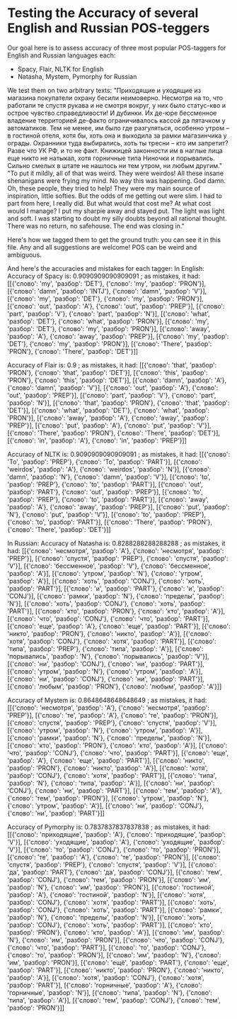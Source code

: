 # Testing the Accuracy of several English and Russian POS-teggers

Our goal here is to assess accuracy of three most popular POS-taggers for English and Russian languages each:
- Spacy, Flair, NLTK for English
- Natasha, Mystem, Pymorphy for Russian

We test them on two arbitrary texts:
"Приходящие и уходящие из магазина покупатели охрану бесили неимоверно. Несмотря на то, что работали те спустя рукава и не смотря вокруг, у них было статус-кво и острое чувство справедливости! И дубинки. Их де-юре бессменное владение территорией де-факто ограничивалось кассой да пятачком у автоматиков. Тем не менее, им было где разгуляться, особенно утром – в гостиной отеля, хотя бы, хоть она и выходила за рамки магазинчика у ограды. Охранники туда выбирались, хоть ты тресни – кто им запретит? Разве что УК РФ, и то не факт. Книжицей законности им в наглые лица еще никто не натыкал, хотя горничные типа Ниночки и порывались. Сильно смелых в штате не нашлось ни тем утром, ни любым другим."
"To put it mildly, all of that was weird. They were weirdos! All these insane shenanigans were frying my mind. No way this was happening. God damn. Oh, these people, they tried to help! They were my main source of inspiration, little softies. But the odds of me getting out were slim. I had to part from here, I really did. But what would that cost me?  At what cost would I manage? I put my sharpie away and stayed put. The light was light and soft. I was starting to doubt my silly doubts beyond all rational thought. There was no return, no safehouse. The end was closing in."

Here's how we tagged them to get the ground truth: you can see it in this file. Any and all suggestions are welcome! POS can be weird and ambiguous.

And here's the accuracies and mistakes for each tagger:
In English:
Accuracy of Spacy is: 0.9090909090909091 ;
 as mistakes, it had:  [[{'слово': 'my', 'разбор': 'DET'}, {'слово': 'my', 'разбор': 'PRON'}], [{'слово': 'damn', 'разбор': 'INTJ'}, {'слово': 'damn', 'разбор': 'V'}], [{'слово': 'my', 'разбор': 'DET'}, {'слово': 'my', 'разбор': 'PRON'}], [{'слово': 'out', 'разбор': 'A'}, {'слово': 'out', 'разбор': 'PREP'}], [{'слово': 'part', 'разбор': 'V'}, {'слово': 'part', 'разбор': 'N'}], [{'слово': 'what', 'разбор': 'DET'}, {'слово': 'what', 'разбор': 'PRON'}], [{'слово': 'my', 'разбор': 'DET'}, {'слово': 'my', 'разбор': 'PRON'}], [{'слово': 'away', 'разбор': 'A'}, {'слово': 'away', 'разбор': 'PREP'}], [{'слово': 'my', 'разбор': 'DET'}, {'слово': 'my', 'разбор': 'PRON'}], [{'слово': 'There', 'разбор': 'PRON'}, {'слово': 'There', 'разбор': 'DET'}]]

 Accuracy of Flair is: 0.9 ;
 as mistakes, it had:  [[{'слово': 'that', 'разбор': 'PRON'}, {'слово': 'that', 'разбор': 'DET'}], [{'слово': 'this', 'разбор': 'PRON'}, {'слово': 'this', 'разбор': 'DET'}], [{'слово': 'damn', 'разбор': 'A'}, {'слово': 'damn', 'разбор': 'V'}], [{'слово': 'out', 'разбор': 'A'}, {'слово': 'out', 'разбор': 'PREP'}], [{'слово': 'part', 'разбор': 'V'}, {'слово': 'part', 'разбор': 'N'}], [{'слово': 'that', 'разбор': 'PRON'}, {'слово': 'that', 'разбор': 'DET'}], [{'слово': 'what', 'разбор': 'DET'}, {'слово': 'what', 'разбор': 'PRON'}], [{'слово': 'away', 'разбор': 'A'}, {'слово': 'away', 'разбор': 'PREP'}], [{'слово': 'put', 'разбор': 'A'}, {'слово': 'put', 'разбор': 'V'}], [{'слово': 'There', 'разбор': 'PRON'}, {'слово': 'There', 'разбор': 'DET'}], [{'слово': 'in', 'разбор': 'A'}, {'слово': 'in', 'разбор': 'PREP'}]]

 Accuracy of NLTK is: 0.9090909090909091 ;
 as mistakes, it had:  [[{'слово': 'To', 'разбор': 'PREP'}, {'слово': 'To', 'разбор': 'PART'}], [{'слово': 'weirdos', 'разбор': 'A'}, {'слово': 'weirdos', 'разбор': 'N'}], [{'слово': 'damn', 'разбор': 'N'}, {'слово': 'damn', 'разбор': 'V'}], [{'слово': 'to', 'разбор': 'PREP'}, {'слово': 'to', 'разбор': 'PART'}], [{'слово': 'out', 'разбор': 'PART'}, {'слово': 'out', 'разбор': 'PREP'}], [{'слово': 'to', 'разбор': 'PREP'}, {'слово': 'to', 'разбор': 'PART'}], [{'слово': 'away', 'разбор': 'A'}, {'слово': 'away', 'разбор': 'PREP'}], [{'слово': 'put', 'разбор': 'N'}, {'слово': 'put', 'разбор': 'V'}], [{'слово': 'to', 'разбор': 'PREP'}, {'слово': 'to', 'разбор': 'PART'}], [{'слово': 'There', 'разбор': 'PRON'}, {'слово': 'There', 'разбор': 'DET'}]]
 
 In Russian:
 Accuracy of Natasha is: 0.8288288288288288 ;
 as mistakes, it had:  [[{'слово': 'несмотря', 'разбор': 'A'}, {'слово': 'несмотря', 'разбор': 'PREP'}], [{'слово': 'спустя', 'разбор': 'PREP'}, {'слово': 'спустя', 'разбор': 'V'}], [{'слово': 'бессменное', 'разбор': 'V'}, {'слово': 'бессменное', 'разбор': 'A'}], [{'слово': 'утром', 'разбор': 'N'}, {'слово': 'утром', 'разбор': 'A'}], [{'слово': 'хоть', 'разбор': 'CONJ'}, {'слово': 'хоть', 'разбор': 'PART'}], [{'слово': 'и', 'разбор': 'PART'}, {'слово': 'и', 'разбор': 'CONJ'}], [{'слово': 'рамки', 'разбор': 'N'}, {'слово': 'пределы', 'разбор': 'N'}], [{'слово': 'хоть', 'разбор': 'CONJ'}, {'слово': 'хоть', 'разбор': 'PART'}], [{'слово': 'кто', 'разбор': 'PRON'}, {'слово': 'кто', 'разбор': 'A'}], [{'слово': 'что', 'разбор': 'CONJ'}, {'слово': 'что', 'разбор': 'PART'}], [{'слово': 'еще', 'разбор': 'A'}, {'слово': 'еще', 'разбор': 'PART'}], [{'слово': 'никто', 'разбор': 'PRON'}, {'слово': 'никто', 'разбор': 'A'}], [{'слово': 'хотя', 'разбор': 'CONJ'}, {'слово': 'хотя', 'разбор': 'PART'}], [{'слово': 'типа', 'разбор': 'PREP'}, {'слово': 'типа', 'разбор': 'A'}], [{'слово': 'порывались', 'разбор': 'N'}, {'слово': 'порывались', 'разбор': 'V'}], [{'слово': 'ни', 'разбор': 'CONJ'}, {'слово': 'ни', 'разбор': 'PART'}], [{'слово': 'утром', 'разбор': 'N'}, {'слово': 'утром', 'разбор': 'A'}], [{'слово': 'ни', 'разбор': 'CONJ'}, {'слово': 'ни', 'разбор': 'PART'}], [{'слово': 'любым', 'разбор': 'PRON'}, {'слово': 'любым', 'разбор': 'A'}]]

 Accuracy of Mystem is: 0.8648648648648649 ;
 as mistakes, it had:  [[{'слово': 'несмотря', 'разбор': 'A'}, {'слово': 'несмотря', 'разбор': 'PREP'}], [{'слово': 'те', 'разбор': 'A'}, {'слово': 'те', 'разбор': 'PRON'}], [{'слово': 'спустя', 'разбор': 'PREP'}, {'слово': 'спустя', 'разбор': 'V'}], [{'слово': 'утром', 'разбор': 'N'}, {'слово': 'утром', 'разбор': 'A'}], [{'слово': 'рамки', 'разбор': 'N'}, {'слово': 'пределы', 'разбор': 'N'}], [{'слово': 'кто', 'разбор': 'PRON'}, {'слово': 'кто', 'разбор': 'A'}], [{'слово': 'что', 'разбор': 'CONJ'}, {'слово': 'что', 'разбор': 'PART'}], [{'слово': 'еще', 'разбор': 'A'}, {'слово': 'еще', 'разбор': 'PART'}], [{'слово': 'никто', 'разбор': 'PRON'}, {'слово': 'никто', 'разбор': 'A'}], [{'слово': 'хотя', 'разбор': 'CONJ'}, {'слово': 'хотя', 'разбор': 'PART'}], [{'слово': 'типа', 'разбор': 'N'}, {'слово': 'типа', 'разбор': 'A'}], [{'слово': 'ни', 'разбор': 'CONJ'}, {'слово': 'ни', 'разбор': 'PART'}], [{'слово': 'тем', 'разбор': 'A'}, {'слово': 'тем', 'разбор': 'PRON'}], [{'слово': 'утром', 'разбор': 'N'}, {'слово': 'утром', 'разбор': 'A'}], [{'слово': 'ни', 'разбор': 'CONJ'}, {'слово': 'ни', 'разбор': 'PART'}]]

 Accuracy of Pymorphy is: 0.7837837837837838 ;
 as mistakes, it had:  [[{'слово': 'приходящие', 'разбор': 'A'}, {'слово': 'приходящие', 'разбор': 'V'}], [{'слово': 'уходящие', 'разбор': 'A'}, {'слово': 'уходящие', 'разбор': 'V'}], [{'слово': 'то', 'разбор': 'CONJ'}, {'слово': 'то', 'разбор': 'PRON'}], [{'слово': 'те', 'разбор': 'A'}, {'слово': 'те', 'разбор': 'PRON'}], [{'слово': 'спустя', 'разбор': 'PREP'}, {'слово': 'спустя', 'разбор': 'V'}], [{'слово': 'да', 'разбор': 'PART'}, {'слово': 'да', 'разбор': 'CONJ'}], [{'слово': 'тем', 'разбор': 'CONJ'}, {'слово': 'тем', 'разбор': 'PRON'}], [{'слово': 'им', 'разбор': 'N'}, {'слово': 'им', 'разбор': 'PRON'}], [{'слово': 'гостиной', 'разбор': 'A'}, {'слово': 'гостиной', 'разбор': 'N'}], [{'слово': 'хотя', 'разбор': 'CONJ'}, {'слово': 'хотя', 'разбор': 'PART'}], [{'слово': 'хоть', 'разбор': 'CONJ'}, {'слово': 'хоть', 'разбор': 'PART'}], [{'слово': 'рамки', 'разбор': 'N'}, {'слово': 'пределы', 'разбор': 'N'}], [{'слово': 'хоть', 'разбор': 'CONJ'}, {'слово': 'хоть', 'разбор': 'PART'}], [{'слово': 'кто', 'разбор': 'PRON'}, {'слово': 'кто', 'разбор': 'A'}], [{'слово': 'им', 'разбор': 'N'}, {'слово': 'им', 'разбор': 'PRON'}], [{'слово': 'что', 'разбор': 'CONJ'}, {'слово': 'что', 'разбор': 'PART'}], [{'слово': 'то', 'разбор': 'CONJ'}, {'слово': 'то', 'разбор': 'PRON'}], [{'слово': 'им', 'разбор': 'N'}, {'слово': 'им', 'разбор': 'PRON'}], [{'слово': 'ещё', 'разбор': 'PART'}, {'слово': 'еще', 'разбор': 'PART'}], [{'слово': 'никто', 'разбор': 'PRON'}, {'слово': 'никто', 'разбор': 'A'}], [{'слово': 'хотя', 'разбор': 'CONJ'}, {'слово': 'хотя', 'разбор': 'PART'}], [{'слово': 'горничные', 'разбор': 'A'}, {'слово': 'горничные', 'разбор': 'N'}], [{'слово': 'типа', 'разбор': 'N'}, {'слово': 'типа', 'разбор': 'A'}], [{'слово': 'тем', 'разбор': 'CONJ'}, {'слово': 'тем', 'разбор': 'PRON'}]]

